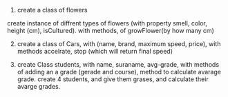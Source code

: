 1) create a class of flowers

create instance of diffrent types of flowers (with property smell, color, height (cm), isCultured). with methods, of growFlower(by how many cm)

2) create a class of Cars, with (name, brand, maximum speed, price), with methods accelrate, stop (which will return final speed)

3) create Class students, with name, suraname, avg-grade, with methods of adding an a grade (gerade and course), method to calculate avarage grade.
create 4 students, and give them grases, and calculate their avarge grades.